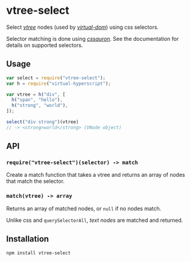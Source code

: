# vtree-select

Select *[vtree][]* nodes (used by *[virtual-dom][]*) using css
selectors.

Selector matching is done using *[cssauron][]*. See the documentation
for details on supported selectors.

[virtual-dom]: https://www.npmjs.org/package/virtual-dom
[vtree]: https://www.npmjs.org/package/vtree
[cssauron]: https://www.npmjs.org/package/cssauron

## Usage

```js
var select = require("vtree-select");
var h = require("virtual-hyperscript");

var vtree = h("div", [
  h("span", "hello"),
  h("strong", "world"),
]);

select("div strong")(vtree)
// -> <strong>world</strong> (VNode object)
```

## API

### `require("vtree-select")(selector) -> match`

Create a match function that takes a vtree and returns an array of nodes
that match the selector.

### `match(vtree) -> array`

Returns an array of matched nodes, or `null` if no nodes match.

Unlike css and `querySelectorAll`, *text nodes* are matched and
returned.

## Installation

```
npm install vtree-select
```
